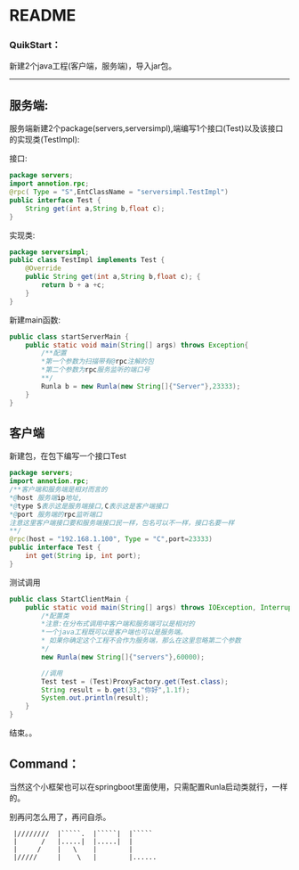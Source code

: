 # README
### QuikStart：
新建2个java工程(客户端，服务端)，导入jar包。

---

## 服务端:

服务端新建2个package(servers,serversimpl),端编写1个接口(Test)以及该接口的实现类(TestImpl):

接口:
```java
package servers;
import annotion.rpc;
@rpc( Type = "S",EntClassName = "serversimpl.TestImpl")
public interface Test {
    String get(int a,String b,float c);
}
```

实现类:
```java
package serversimpl;
public class TestImpl implements Test {
    @Override
    public String get(int a,String b,float c); {
        return b + a +c;
    }
}
```
新建main函数:
```java
public class startServerMain {
    public static void main(String[] args) throws Exception{
        /**配置
        *第一个参数为扫描带有@rpc注解的包
        *第二个参数为rpc服务监听的端口号
        **/
        Runla b = new Runla(new String[]{"Server"},23333);
    }
}
```

## 客户端
新建包，在包下编写一个接口Test
```java
package servers;
import annotion.rpc;
/**客户端和服务端是相对而言的
*@host 服务端ip地址,
*@type S表示这是服务端接口,C表示这是客户端接口
*@port 服务端的rpc监听端口
注意这里客户端接口要和服务端接口民一样，包名可以不一样，接口名要一样
**/
@rpc(host = "192.168.1.100", Type = "C",port=23333)
public interface Test {
    int get(String ip, int port);
}
```
测试调用
```java
public class StartClientMain {
    public static void main(String[] args) throws IOException, InterruptedException {
        /*配置类
        *注意:在分布式调用中客户端和服务端可以是相对的
        *一个java工程既可以是客户端也可以是服务端。
        * 如果你确定这个工程不会作为服务端，那么在这里忽略第二个参数
        */
        new Runla(new String[]{"servers"},60000);

        //调用
        Test test = (Test)ProxyFactory.get(Test.class);
        String result = b.get(33,"你好",1.1f);
        System.out.println(result);
    }
}
```
结束。。

## Command：

当然这个小框架也可以在springboot里面使用，只需配置Runla启动类就行，一样的。

别再问怎么用了，再问自杀。


```
 |////////  |`````.  |`````|  |`````
 |      /   |.....|  |.....|  |
 |     /    |   \    |        |
 |/////     |    \   |        |......
 ```





